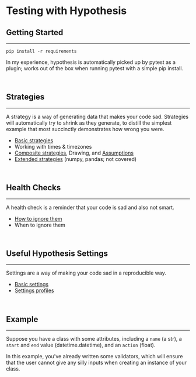 <h1>Testing with Hypothesis</h1>

<h2>Getting Started</h2>

---

```
pip install -r requirements
```

In my experience, hypothesis is automatically picked up by pytest as a plugin; works out of the box when running pytest with a simple pip install.

` `  

<h2>Strategies</h2> 

---

A strategy is a way of generating data that makes your code sad. Strategies will automatically try to shrink as they generate, to distill the simplest example that most succinctly demonstrates how wrong you were.

* [Basic strategies](https://hypothesis.readthedocs.io/en/latest/data.html)
* Working with times & timezones
* [Composite strategies](https://hypothesis.readthedocs.io/en/latest/data.html#composite-strategies), Drawing, and [Assumptions](https://hypothesis.readthedocs.io/en/latest/details.html#hypothesis.assume)
* [Extended strategies](https://hypothesis.readthedocs.io/en/latest/numpy.html) (numpy, pandas; not covered)

` `  

<h2>Health Checks</h2>

---

A health check is a reminder that your code is sad and also not smart.

* [How to ignore them](https://hypothesis.readthedocs.io/en/latest/healthchecks.html)
* When to ignore them

` `  

<h2> Useful Hypothesis Settings </h2>

---

Settings are a way of making your code sad in a reproducible way.

* [Basic settings](https://hypothesis.readthedocs.io/en/latest/settings.html)
* [Settings profiles](https://hypothesis.readthedocs.io/en/latest/settings.html#settings-profiles)


` `  

<h2> Example </h2>

---

Suppose you have a class with some attributes, including a ```name``` (a str), a ```start``` and ```end``` value (datetime.datetime), and an ```action``` (float).

In this example, you've already written some validators, which will ensure that the user cannot give any silly inputs when creating an instance of your class.
